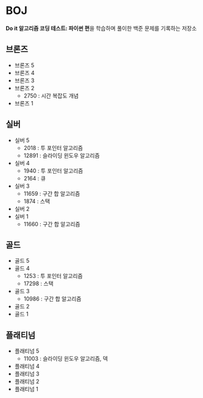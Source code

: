 # BOJ
**Do it 알고리즘 코딩 테스트: 파이썬 편**을 학습하며 풀이한 백준 문제를 기록하는 저장소


## 브론즈
  - 브론즈 5
  - 브론즈 4
  - 브론즈 3
  - 브론즈 2
    * 2750 : 시간 복잡도 개념
  - 브론즈 1
## 실버
  - 실버 5
    * 2018 : 투 포인터 알고리즘
    * 12891 : 슬라이딩 윈도우 알고리즘
  - 실버 4
    * 1940 : 투 포인터 알고리즘
    * 2164 : 큐
  - 실버 3
    * 11659 : 구간 합 알고리즘
    * 1874 : 스택
  - 실버 2
  - 실버 1
    * 11660 : 구간 합 알고리즘
## 골드
  - 골드 5
  - 골드 4
    * 1253 : 투 포인터 알고리즘
    * 17298 : 스택
  - 골드 3
    * 10986 : 구간 합 알고리즘
  - 골드 2
  - 골드 1
## 플래티넘
  - 플래티넘 5
    * 11003 : 슬라이딩 윈도우 알고리즘, 덱
  - 플래티넘 4
  - 플래티넘 3
  - 플래티넘 2
  - 플래티넘 1

